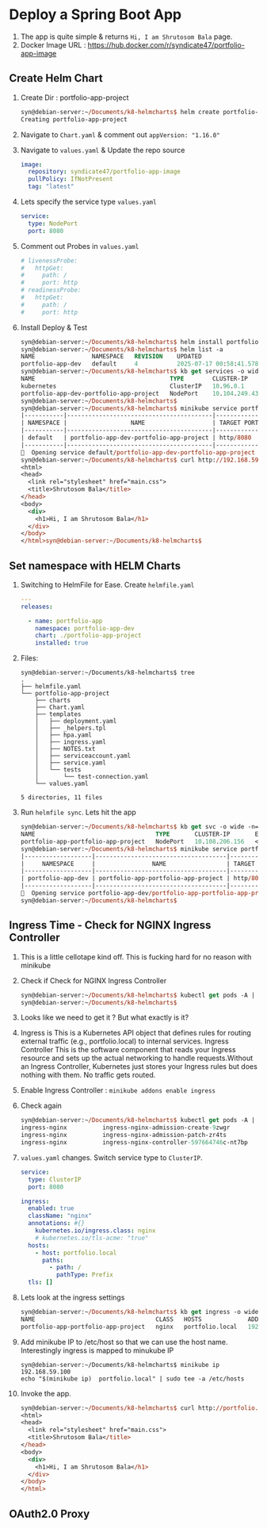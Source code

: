 # Deploy a Spring Boot App

1. The app is quite simple & returns `Hi, I am Shrutosom Bala` page.
1. Docker Image URL : https://hub.docker.com/r/syndicate47/portfolio-app-image

## Create Helm Chart

1. Create Dir : portfolio-app-project

    ```ps
    syn@debian-server:~/Documents/k8-helmcharts$ helm create portfolio-app-project
    Creating portfolio-app-project
    ```

1. Navigate to `Chart.yaml` & comment out `appVersion: "1.16.0"`
1. Navigate to `values.yaml` & Update the repo source

    ```yaml
    image:
      repository: syndicate47/portfolio-app-image
      pullPolicy: IfNotPresent
      tag: "latest"
    ```

1. Lets specify the service type `values.yaml`

    ```yaml
    service:
      type: NodePort
      port: 8080
    ```

1. Comment out Probes in `values.yaml`

    ```yaml
    # livenessProbe:
    #   httpGet:
    #     path: /
    #     port: http
    # readinessProbe:
    #   httpGet:
    #     path: /
    #     port: http
    ```

1. Install Deploy & Test

    ```ps
    syn@debian-server:~/Documents/k8-helmcharts$ helm install portfolio-app-dev portfolio-app-project
    syn@debian-server:~/Documents/k8-helmcharts$ helm list -a
    NAME             	NAMESPACE	REVISION	UPDATED                                	STATUS  	CHART                      	APP VERSION
    portfolio-app-dev	default  	4       	2025-07-17 00:58:41.578531556 +0530 IST	deployed	portfolio-app-project-0.1.0	
    syn@debian-server:~/Documents/k8-helmcharts$ kb get services -o wide
    NAME                                      TYPE        CLUSTER-IP      EXTERNAL-IP   PORT(S)          AGE     SELECTOR
    kubernetes                                ClusterIP   10.96.0.1       <none>        443/TCP          160d    <none>
    portfolio-app-dev-portfolio-app-project   NodePort    10.104.249.43   <none>        8080:31264/TCP   5m51s   app.kubernetes.io/instance=portfolio-app-dev,app.kubernetes.io/name=portfolio-app-project
    syn@debian-server:~/Documents/k8-helmcharts$ 
    syn@debian-server:~/Documents/k8-helmcharts$ minikube service portfolio-app-dev-portfolio-app-project
    |-----------|-----------------------------------------|-------------|-----------------------------|
    | NAMESPACE |                  NAME                   | TARGET PORT |             URL             |
    |-----------|-----------------------------------------|-------------|-----------------------------|
    | default   | portfolio-app-dev-portfolio-app-project | http/8080   | http://192.168.59.100:31264 |
    |-----------|-----------------------------------------|-------------|-----------------------------|
    🎉  Opening service default/portfolio-app-dev-portfolio-app-project in default browser...
    syn@debian-server:~/Documents/k8-helmcharts$ curl http://192.168.59.100:31264/
    <html>
    <head>
      <link rel="stylesheet" href="main.css">
      <title>Shrutosom Bala</title>
    </head>
    <body>
      <div>
        <h1>Hi, I am Shrutosom Bala</h1>
      </div>
    </body>
    </html>syn@debian-server:~/Documents/k8-helmcharts$ 
    ```

## Set namespace with HELM Charts

1. Switching to HelmFile for Ease. Create `helmfile.yaml`

    ```yaml
    ---
    releases:

      - name: portfolio-app
        namespace: portfolio-app-dev
        chart: ./portfolio-app-project
        installed: true 

    ```

1. Files:

    ```
    syn@debian-server:~/Documents/k8-helmcharts$ tree
    .
    ├── helmfile.yaml
    └── portfolio-app-project
        ├── charts
        ├── Chart.yaml
        ├── templates
        │   ├── deployment.yaml
        │   ├── _helpers.tpl
        │   ├── hpa.yaml
        │   ├── ingress.yaml
        │   ├── NOTES.txt
        │   ├── serviceaccount.yaml
        │   ├── service.yaml
        │   └── tests
        │       └── test-connection.yaml
        └── values.yaml

    5 directories, 11 files
    ```

1. Run `helmfile sync`. Lets hit the app

    ```ps
    syn@debian-server:~/Documents/k8-helmcharts$ kb get svc -o wide -n=portfolio-app-dev
    NAME                                  TYPE       CLUSTER-IP       EXTERNAL-IP   PORT(S)          AGE     SELECTOR
    portfolio-app-portfolio-app-project   NodePort   10.108.206.156   <none>        8080:30159/TCP   2m39s   app.kubernetes.io/instance=portfolio-app,app.kubernetes.io/name=portfolio-app-project
    syn@debian-server:~/Documents/k8-helmcharts$ minikube service portfolio-app-portfolio-app-project -n=portfolio-app-dev
    |-------------------|-------------------------------------|-------------|-----------------------------|
    |     NAMESPACE     |                NAME                 | TARGET PORT |             URL             |
    |-------------------|-------------------------------------|-------------|-----------------------------|
    | portfolio-app-dev | portfolio-app-portfolio-app-project | http/8080   | http://192.168.59.100:30159 |
    |-------------------|-------------------------------------|-------------|-----------------------------|
    🎉  Opening service portfolio-app-dev/portfolio-app-portfolio-app-project in default browser...
    syn@debian-server:~/Documents/k8-helmcharts$ 
    ```

## Ingress Time - Check for NGINX Ingress Controller

1. This is a little cellotape kind off. This is fucking hard for no reason with minikube
1. Check if Check for NGINX Ingress Controller

    ```ps
    syn@debian-server:~/Documents/k8-helmcharts$ kubectl get pods -A | grep ingress
    syn@debian-server:~/Documents/k8-helmcharts$ 
    ```

1. Looks like we need to get it ? But what exactly is it?
1. Ingress is This is a Kubernetes API object that defines rules for routing external traffic (e.g., portfolio.local) to internal services.  Ingress Controller This is the software component that reads your Ingress resource and sets up the actual networking to handle requests.Without an Ingress Controller, Kubernetes just stores your Ingress rules but does nothing with them. No traffic gets routed.

1. Enable Ingress Controller : `minikube addons enable ingress`
1. Check again 

    ```ps
    syn@debian-server:~/Documents/k8-helmcharts$ kubectl get pods -A | grep ingress
    ingress-nginx          ingress-nginx-admission-create-9zwgr                    0/1     Completed          0                29m
    ingress-nginx          ingress-nginx-admission-patch-zr4ts                     0/1     Completed          0                29m
    ingress-nginx          ingress-nginx-controller-597664746c-nt7bp               1/1     Running            0                29m
    ```

1. `values.yaml` changes. Switch service type to `ClusterIP`.

    ```yaml
    service:
      type: ClusterIP
      port: 8080

    ingress:
      enabled: true
      className: "nginx"
      annotations: #{}
        kubernetes.io/ingress.class: nginx
        # kubernetes.io/tls-acme: "true"
      hosts:
        - host: portfolio.local
          paths:
            - path: /
              pathType: Prefix
      tls: []
    ```

1. Lets look at the ingress settings

    ```ps
    syn@debian-server:~/Documents/k8-helmcharts$ kb get ingress -o wide -n=portfolio-app-dev
    NAME                                  CLASS   HOSTS             ADDRESS          PORTS   AGE
    portfolio-app-portfolio-app-project   nginx   portfolio.local   192.168.59.100   80      47m
    ```

1. Add minikube IP to /etc/host so that we can use the host name. Interestingly ingress is mapped to minukube IP

    ```
    syn@debian-server:~/Documents/k8-helmcharts$ minikube ip
    192.168.59.100
    echo "$(minikube ip)  portfolio.local" | sudo tee -a /etc/hosts
    ```

1. Invoke the app.

    ```ps
    syn@debian-server:~/Documents/k8-helmcharts$ curl http://portfolio.local
    <html>
    <head>
      <link rel="stylesheet" href="main.css">
      <title>Shrutosom Bala</title>
    </head>
    <body>
      <div>
        <h1>Hi, I am Shrutosom Bala</h1>
      </div>
    </body>
    </html>
    ```

## OAuth2.0 Proxy

